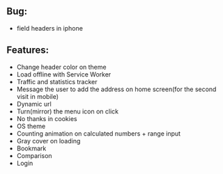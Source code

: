 ## Bug:
- field headers in iphone

## Features:
- Change header color on theme
- Load offline with Service Worker
- Traffic and statistics tracker
- Message the user to add the address on home screen(for the second visit in mobile)
- Dynamic url
- Turn(mirror) the menu icon on click
- No thanks in cookies
- OS theme
- Counting animation on calculated numbers + range input
- Gray cover on loading
- Bookmark
- Comparison
- Login

